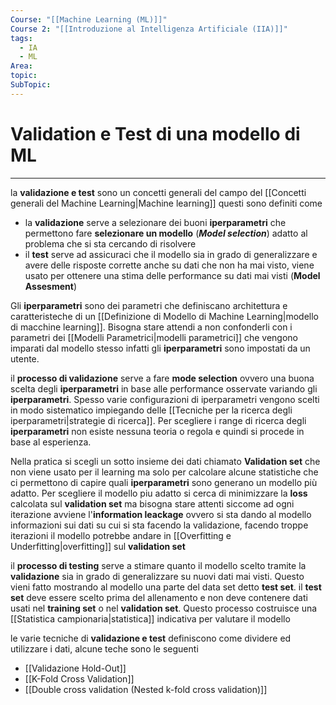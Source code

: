 ```yaml
---
Course: "[[Machine Learning (ML)]]"
Course 2: "[[Introduzione al Intelligenza Artificiale (IIA)]]"
tags:
  - IA
  - ML
Area: 
topic: 
SubTopic:
---
```

# Validation e Test di una modello di ML
---
 la __validazione e  test__ sono un concetti generali del campo del [[Concetti generali del Machine Learning|Machine learning]] questi sono definiti come 
 - la __validazione__ serve a selezionare dei buoni __iperparametri__ che permettono fare  __selezionare un modello__ (*__Model selection__*) adatto al problema che si sta cercando di risolvere 
 - il __test__ serve ad assicuraci che il modello sia in grado di generalizzare e avere delle risposte corrette anche su dati che non ha mai visto, viene usato per ottenere una stima delle performance su dati mai visti (__Model Assesment__)


Gli __iperparametri__ sono dei parametri che definiscano architettura e caratteristeche di un [[Definizione di Modello di Machine Learning|modello di macchine learning]]. Bisogna stare  attendi a non confonderli con i parametri dei [[Modelli Parametrici|modelli parametrici]] che vengono imparati dal modello stesso infatti gli __iperparametri__ sono impostati da un utente.

il __processo di validazione__ serve a fare __mode selection__ ovvero una buona scelta degli __iperparametri__ in base alle performance osservate variando gli __iperparametri__. Spesso varie configurazioni di iperparametri vengono scelti in modo sistematico impiegando delle [[Tecniche per la ricerca degli iperparametri|strategie di ricerca]]. 
Per scegliere i range di ricerca degli __iperparametri__ non esiste nessuna teoria o regola e quindi si procede in base al esperienza.

Nella pratica si scegli un sotto insieme dei dati chiamato __Validation set__ che non viene usato per il learning ma solo per calcolare alcune statistiche che ci permettono di capire quali __iperparametri__ sono generano un modello più adatto. 
Per scegliere il modello piu adatto si cerca di minimizzare la __loss__ calcolata sul __validation set__ ma bisogna stare attenti siccome ad ogni iterazione avviene l'__information leackage__ ovvero si sta dando al modello informazioni sui dati su cui si sta facendo la validazione, facendo troppe iterazioni il modello potrebbe andare in [[Overfitting e Underfitting|overfitting]] sul __validation set__

il __processo di testing__ serve a stimare quanto il modello scelto tramite la __validazione__ sia in grado di generalizzare su nuovi dati mai visti. Questo vieni fatto mostrando al modello una parte del data set detto __test set__.
il __test set__ deve essere scelto prima del allenamento e non deve contenere dati usati nel __training set__ o nel __validation set__. Questo processo costruisce una [[Statistica campionaria|statistica]] indicativa per valutare il modello    

le varie tecniche di __validazione e test__ definiscono come dividere ed utilizzare i dati, alcune teche sono le seguenti 
- [[Validazione Hold-Out]]
- [[K-Fold Cross Validation]]
- [[Double cross validation (Nested k-fold cross validation)]]





 
